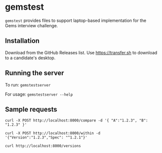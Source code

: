 # gemstest

`gemstest` provides files to support laptop-based implementation for the Gems
interview challenge.

## Installation

Download from the GitHub Releases list. Use https://transfer.sh to download to
a candidate's desktop.


## Running the server

To run: `gemstestserver`

For usage: `gemstestserver --help`

## Sample requests
```
curl -X POST http://localhost:8000/compare -d '{ "A":"1.2.3", "B": "1.2.3" }'
```

```
curl -X POST http://localhost:8000/within -d '{"Version":"1.2.3","Spec": "^1.2.1"}'
```

```
curl http://localhost:8000/versions
```
